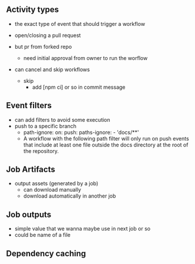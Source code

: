 
## Activity types 

- the exact type of event that should trigger a workflow 
- open/closing a pull request 
- but pr from forked repo
  - need initial approval from owner to run the worflow 

- can cancel and skip workflows 
  - skip
    - add [npm ci] or so in commit message

## Event filters 

- can add filters to avoid some execution 
- push to a specific branch 
  - path-ignore:
    on:
        push:
            paths-ignore:
                - 'docs/**'
  - A workflow with the following path filter 
  will only run on push events that 
  include at least one file outside the docs 
  directory at the root of the repository.


## Job Artifacts 

- output assets (generated by a job)
  - can download manually 
  - download automatically in another job 

## Job outputs 

- simple value that we wanna maybe use in next job or so 
- could be name of a file 


## Dependency caching 